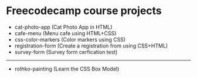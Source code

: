 # Freecodecamp course projects

* cat-photo-app (Cat Photo App in HTML)
* cafe-menu  (Menu cafe using HTML+CSS)
* css-color-markers (Color markers using CSS)
* registration-form (Create a registration from using CSS+HTML)
* survey-form (Survey form cerfication test)
------------------------------------------------------
* rothko-painting (Learn the CSS Box Model)